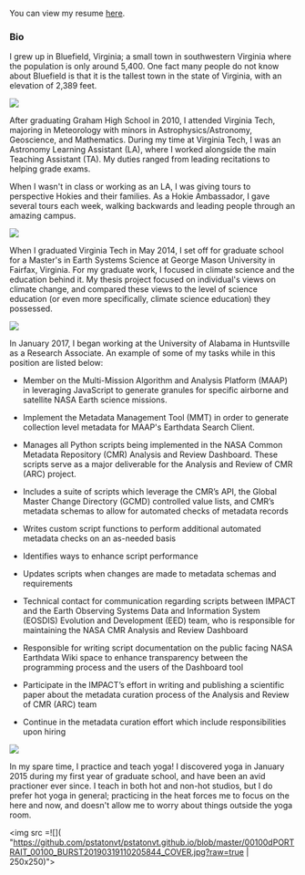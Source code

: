 <!--# Welcome to Patrick's Personal Page -->
<!--
Markdown cheat sheet: https://github.com/adam-p/markdown-here/wiki/Markdown-Cheatsheet
-->
 
You can view my resume [here](https://drive.google.com/file/d/1umJmAB7eT8QsFlDxxpJl_Flm9C9w2u7g/view?usp=sharing).

### Bio

I grew up in Bluefield, Virginia; a small town in southwestern Virginia where the population is only around 5,400. One fact many people do not know about Bluefield is that it is the tallest town in the state of Virginia, with an elevation of 2,389 feet.

<img src = "http://www.grubbphoto.com/Images/Fog/Fog%20Print.jpg" > <br />

After graduating Graham High School in 2010, I attended Virginia Tech, majoring in Meteorology with minors in Astrophysics/Astronomy, Geoscience, and Mathematics. During my time at Virginia Tech, I was an Astronomy Learning Assistant (LA), where I worked alongside the main Teaching Assistant (TA). My duties ranged from leading recitations to helping grade exams.

When I wasn't in class or working as an LA, I was giving tours to perspective Hokies and their families. As a Hokie Ambassador, I gave several tours each week, walking backwards and leading people through an amazing campus.

<img src = "https://vt.edu/content/dam/vt_edu/admissions/images/tour/galleries/burruss/burruss1.jpg.transform/xl-medium/image.jpg">

When I graduated Virginia Tech in May 2014, I set off for graduate school for a Master's in Earth Systems Science at George Mason University in Fairfax, Virginia. For my graduate work, I focused in climate science and the education behind it. My thesis project focused on individual's views on climate change, and compared these views to the level of science education (or even more specifically, climate science education) they possessed.

<img src = "https://s3-us-west-2.amazonaws.com/asset.plexuss.com/college/overview_images/4115_george-mason-university_01.jpg">

In January 2017, I began working at the University of Alabama in Huntsville as a Research Associate. An example of some of my tasks while in this position are listed below: 

* Member on the Multi-Mission Algorithm and Analysis Platform (MAAP) in leveraging JavaScript to generate granules for specific airborne and satellite NASA Earth science missions.

* Implement the Metadata Management Tool (MMT) in order to generate collection level metadata for MAAP's Earthdata Search Client.
* Manages all Python scripts being implemented in the NASA Common Metadata Repository (CMR) Analysis and Review Dashboard. These scripts serve as a major deliverable for the Analysis and Review of CMR (ARC) project.
* Includes a suite of scripts which leverage the CMR’s API, the Global Master Change Directory (GCMD) controlled value lists, and CMR’s metadata schemas to allow for automated checks of metadata records
* Writes custom script functions to perform additional automated metadata checks on an as-needed basis
* Identifies ways to enhance script performance
* Updates scripts when changes are made to metadata schemas and requirements
* Technical contact for communication regarding scripts between IMPACT and the Earth Observing Systems Data and Information System (EOSDIS) Evolution and Development (EED) team, who is responsible for maintaining the NASA CMR Analysis and Review Dashboard
* Responsible for writing script documentation on the public facing NASA Earthdata Wiki space to enhance transparency between the programming process and the users of the Dashboard tool
* Participate in the IMPACT’s effort in writing and publishing a scientific paper about the metadata curation process of the Analysis and Review of CMR (ARC) team
* Continue in the metadata curation effort which include responsibilities upon hiring

<img src = "https://static1.squarespace.com/static/5844525520099e10cb781a65/t/58f231aec534a52c82666c95/1492267453255/?format=1500w">

In my spare time, I practice and teach yoga! I discovered yoga in January 2015 during my first year of graduate school, and have been an avid practioner ever since. I teach in both hot and non-hot studios, but I do prefer hot yoga in general; practicing in the heat forces me to focus on the here and now, and doesn't allow me to worry about things outside the yoga room. 

<img src =![]( "https://github.com/pstatonvt/pstatonvt.github.io/blob/master/00100dPORTRAIT_00100_BURST20190319110205844_COVER.jpg?raw=true | 250x250)"> 
